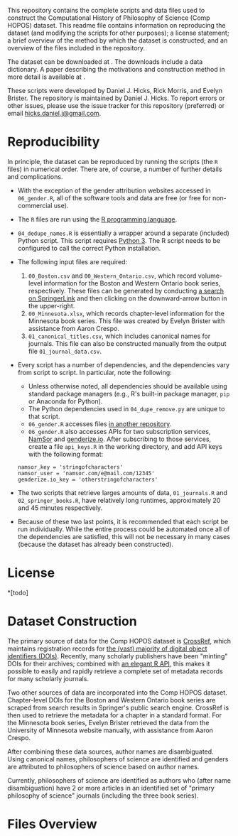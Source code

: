 This repository contains the complete scripts and data files used to construct the Computational History of Philosophy of Science (Comp HOPOS) dataset.  This readme file contains information on reproducing the dataset (and modifying the scripts for other purposes); a license statement; a brief overview of the method by which the dataset is constructed; and an overview of the files included in the repository.  

The dataset can be downloaded at <link>.  The downloads include a data dictionary.  A paper describing the motivations and construction method in more detail is available at <link>.  

These scripts were developed by Daniel J. Hicks, Rick Morris, and Evelyn Brister.  The repository is maintained by Daniel J. Hicks.  To report errors or other issues, please use the issue tracker for this repository (preferred) or email <hicks.daniel.j@gmail.com>.  


# Reproducibility #

In principle, the dataset can be reproduced by running the scripts (the `R` files) in numerical order.  There are, of course, a number of further details and complications.  

- With the exception of the gender attribution websites accessed in `06_gender.R`, all of the software tools and data are free (or free for non-commercial use).  
- The `R` files are run using the [R programming language](https://cran.r-project.org/).  
- `04_dedupe_names.R` is essentially a wrapper around a separate (included) Python script.  This script requires [Python 3](https://www.python.org/downloads/).  The R script needs to be configured to call the correct Python installation.  
- The following input files are required: 
    1. `00_Boston.csv` and `00_Western_Ontario.csv`, which record volume-level information for the Boston and Western Ontario book series, respectively.  These files can be generated by conducting [a search on SpringerLink](https://link.springer.com/search?facet-series=%225710%22&facet-content-type=%22Book%22&showAll=true) and then clicking on the downward-arrow button in the upper-right.  
    2. `00_Minnesota.xlsx`, which records chapter-level information for the Minnesota book series.  This file was created by Evelyn Brister with assistance from Aaron Crespo.  
    3. `01_canonical_titles.csv`, which includes canonical names for journals.  This file can also be constructed manually from the output file `01_journal_data.csv`. 

- Every script has a number of dependencies, and the dependencies vary from script to script.  In particular, note the following: 
    - Unless otherwise noted, all dependencies should be available using standard package managers (e.g., R's built-in package manager, `pip` or Anaconda for Python).  
    - The Python dependencies used in `04_dupe_remove.py` are unique to that script.  
    - `06_gender.R` accesses files [in another repository](https://github.com/cblevins/Gender-ID-By-Time). 
    - `06_gender.R` also accesses APIs for two subscription services, [NamSor](http://www.namsor.com/) and [genderize.io](https://genderize.io/).  After subscribing to those services, create a file `api_keys.R` in the working directory, and add API keys with the following format:  
    ```
    namsor_key = 'stringofcharacters'
    namsor_user = 'namsor.com/e@mail.com/12345'
    genderize.io_key = 'otherstringofcharacters'
    ```

- The two scripts that retrieve larges amounts of data, `01_journals.R` and `02_springer_books.R`, have relatively long runtimes, approximately 20 and 45 minutes respectively.  

- Because of these two last points, it is recommended that each script be run individually.  While the entire process could be automated once all of the dependencies are satisfied, this will not be necessary in many cases (because the dataset has already been constructed).  


# License #

*[todo]


# Dataset Construction #

The primary source of data for the Comp HOPOS dataset is [CrossRef](https://en.wikipedia.org/wiki/Crossref), which maintains registration records for [the (vast) majority of digital object identifiers (DOIs)](https://github.com/greenelab/crossref/issues/3).  Recently, many scholarly publishers have been "minting" DOIs for their archives; combined with [an elegant R API](https://duckduckgo.com/?q=rcrossref&atb=v17&ia=web), this makes it possible to easily and rapidly retrieve a complete set of metadata records for many scholarly journals.  

Two other sources of data are incorporated into the Comp HOPOS dataset.  Chapter-level DOIs for the Boston and Western Ontario book series are scraped from search results in Springer's public search engine.  CrossRef is then used to retrieve the metadata for a chapter in a standard format.  For the Minnesota book series, Evelyn Brister retrieved the data from the University of Minnesota website manually, with assistance from Aaron Crespo.  

After combining these data sources, author names are disambiguated.  Using canonical names, philosophers of science are identified and genders are attributed to philosophers of science based on author names.  

Currently, philosophers of science are identified as authors who (after name disambiguation) have 2 or more articles in an identified set of "primary philosophy of science" journals (including the three book series).  


# Files Overview #


